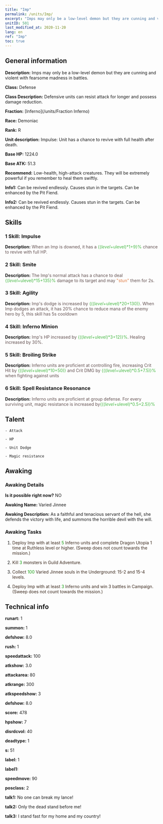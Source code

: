 ```yaml
---
title: "Imp"
permalink: /units/Imp/
excerpt: "Imps may only be a low-level demon but they are cunning and violent with fearsome madness in battles."
unitID: 501
last_modified_at: 2020-11-20
lang: en
ref: "Imp"
toc: true
---
```

## General information
 **Description:** Imps may only be a low-level demon but they are cunning and violent with fearsome madness in battles.

 **Class:** Defense

 **Class Description:** Defensive units can resist attack for longer and possess damage reduction.

 **Fraction:** [Inferno](/units/Fraction Inferno)

 **Race:** Demoniac

 **Rank:** R

 **Unit description:** Impulse: Unit has a chance to revive with full health after death.

 **Base HP:** 1224.0

 **Base ATK:** 51.3

 **Recommend:** Low-health, high-attack creatures. They will be extremely powerful if you remember to heal them swiftly.

 **Info1:** Can be revived endlessly. Causes stun in the targets. Can be enhanced by the Pit Fiend.

 **Info2:** Can be revived endlessly. Causes stun in the targets. Can be enhanced by the Pit Fiend.

## Skills
### 1 Skill: Impulse
 **Description:** <span style="color: #645252">When an Imp is downed, it has a <span style="color: black"><span style="color: #48b946">{($level+$ulevel)*1+9}%<span style="color: black"><span style="color: #645252"> chance to revive with full HP.<span style="color: black">

### 2 Skill: Smite
 **Description:** <span style="color: #645252">The Imp's normal attack has a chance to deal <span style="color: black"><span style="color: #48b946">{($level+$ulevel)*15+135}%<span style="color: black"><span style="color: #645252"> damage to its target and may <span style="color: black"><span style="color: #e07c44">\"stun\"<span style="color: black"><span style="color: #645252"> them for 2s.<span style="color: black">

### 3 Skill: Agility
 **Description:** <span style="color: #645252">Imp's dodge is increased by <span style="color: black"><span style="color: #48b946">{(($level+$ulevel)*20+130)}<span style="color: black"><span style="color: #645252">. When Imp dodges an attack, it has 20% chance to reduce mana of the enemy hero by 5, this skill has 5s cooldown <span style="color: black">

### 4 Skill: Inferno Minion
 **Description:** <span style="color: #645252">Imp's HP increased by <span style="color: black"><span style="color: #48b946">{(($level+$ulevel)*3+12)}%<span style="color: black"><span style="color: #645252">. Healing increased by 30%.<span style="color: black">

### 5 Skill: Broiling Strike
 **Description:** <span style="color: #645252">Inferno units are proficient at controlling fire, increasing Crit Hit by <span style="color: black"><span style="color: #48b946">{(($level+$ulevel)*10+50)}<span style="color: black"><span style="color: #645252"> and Crit DMG by <span style="color: black"><span style="color: #48b946">{(($level+$ulevel)*0.5+7.5)}%<span style="color: black"><span style="color: #645252"> when fighting against <burned> units<span style="color: black">

### 6 Skill: Spell Resistance Resonance
 **Description:** <span style="color: #645252">Inferno units are proficient at group defense. For every surviving unit, magic resistance is increased by<span style="color: black"><span style="color: #48b946">{(($level+$ulevel)*0.5+2.5)}%<span style="color: black"><span style="color: #645252"><span style="color: black">

## Talent

    - Attack

    - HP

    - Unit Dodge

    - Magic resistance

## Awaking
### Awaking Details
 **Is it possible right now?** NO

 **Awaking Name:** Varied Jinnee

 **Awaking Description:** As a faithful and tenacious servant of the hell, she defends the victory with life, and summons the horrible devil with the will.

### Awaking Tasks
 1. <span style="color: #3c2a1e">Deploy Imp with at least <span style="color: black"><span style="color: #1ca216">5<span style="color: black"><span style="color: #3c2a1e"> Inferno units and complete Dragon Utopia 1 time at Ruthless level or higher. (Sweep does not count towards the mission.)<span style="color: black">

 2. <span style="color: #3c2a1e">Kill <span style="color: black"><span style="color: #1ca216">3<span style="color: black"><span style="color: #3c2a1e"> monsters in Guild Adventure.<span style="color: black">

 3. <span style="color: #3c2a1e">Collect <span style="color: black"><span style="color: #1ca216">100<span style="color: black"><span style="color: #3c2a1e"> Varied Jinnee souls in the Underground: 15-2 and 15-4 levels.<span style="color: black">

 4. <span style="color: #3c2a1e">Deploy Imp with at least <span style="color: black"><span style="color: #1ca216">3<span style="color: black"><span style="color: #3c2a1e"> Inferno units and win 3 battles in Campaign. (Sweep does not count towards the mission.)<span style="color: black">

## Technical info
 **runart:** 1

 **summon:** 1

 **defshow:** 8.0

 **rush:** 1

 **speedattack:** 100

 **atkshow:** 3.0

 **attackarea:** 80

 **atkrange:** 300

 **atkspeedshow:** 3

 **defshow:** 8.0

 **score:** 478

 **hpshow:** 7

 **disrdcvol:** 40

 **deadtype:** 1

 **s:** 51

 **label:** 1

 **label1:** 

 **speedmove:** 90

 **posclass:** 2

 **talk1:** No one can break my lance!

 **talk2:** Only the dead stand before me!

 **talk3:** I stand fast for my home and my country!

